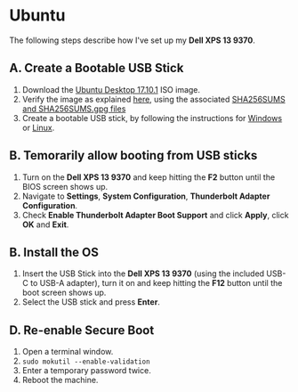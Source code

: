 # Ubuntu
The following steps describe how I've set up my **Dell XPS 13 9370**.

## A. Create a Bootable USB Stick
1. Download the [Ubuntu Desktop 17.10.1](http://releases.ubuntu.com/17.10.1/ubuntu-17.10.1-desktop-amd64.iso) ISO image.
2. Verify the image as explained [here](https://tutorials.ubuntu.com/tutorial/tutorial-how-to-verify-ubuntu), using the
   associated [SHA256SUMS and SHA256SUMS.gpg files](http://releases.ubuntu.com/17.10.1/)
3. Create a bootable USB stick, by following the instructions for
   [Windows](https://tutorials.ubuntu.com/tutorial/tutorial-create-a-usb-stick-on-windows) or
   [Linux](https://tutorials.ubuntu.com/tutorial/tutorial-create-a-usb-stick-on-ubuntu).

## B. Temorarily allow booting from USB sticks
1. Turn on the **Dell XPS 13 9370** and keep hitting the **F2** button until the BIOS screen shows up.
2. Navigate to **Settings**, **System Configuration**, **Thunderbolt Adapter Configuration**.
3. Check **Enable Thunderbolt Adapter Boot Support** and click **Apply**, click **OK** and **Exit**.

## B. Install the OS
1. Insert the USB Stick into the **Dell XPS 13 9370** (using the included USB-C to USB-A adapter), turn it on and keep
   hitting the **F12** button until the boot screen shows up. 
2. Select the USB stick and press **Enter**.

## D. Re-enable Secure Boot
1. Open a terminal window.
2. `sudo mokutil --enable-validation`
3. Enter a temporary password twice.
4. Reboot the machine.


